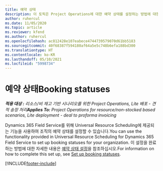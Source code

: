 ```yaml
---
title: 예약 상태
description: 이 토픽은 Project Operations에 대한 예약 상태를 설정하는 방법에 대한 정보 링크를 제공합니다.
author: ruhercul
ms.date: 11/05/2020
ms.topic: article
ms.reviewer: kfend
ms.author: ruhercul
ms.openlocfilehash: ac812428e107eabece4744739579070d61bb5183
ms.sourcegitcommit: 40f68387f594180af64a5e5c748b6efa188bd300
ms.translationtype: HT
ms.contentlocale: ko-KR
ms.lasthandoff: 05/10/2021
ms.locfileid: "5998734"
---
```

# <a name="booking-statuses"></a><span data-ttu-id="e39d3-103">예약 상태</span><span class="sxs-lookup"><span data-stu-id="e39d3-103">Booking statuses</span></span>

<span data-ttu-id="e39d3-104">_**적용 대상 :** 리소스/비 재고 기반 시나리오를 위한 Project Operations, Lite 배포 - 견적 송장 처리_</span><span class="sxs-lookup"><span data-stu-id="e39d3-104">_**Applies To:** Project Operations for resource/non-stocked based scenarios, Lite deployment - deal to proforma invoicing_</span></span>

<span data-ttu-id="e39d3-105">Dynamics 365 Field Service를 위해 Universal Resource Scheduling에 제공되는 기능을 사용하여 조직의 예약 상태를 설정할 수 있습니다.</span><span class="sxs-lookup"><span data-stu-id="e39d3-105">You can use the functionality provided in Universal Resource Scheduling for Dynamics 365 Field Service to set up booking statuses for your organization.</span></span> <span data-ttu-id="e39d3-106">이 설정을 완료하는 방법에 대한 자세한 내용은 [예약 상태 설정](/dynamics365/field-service/set-up-booking-statuses)을 참조하십시오.</span><span class="sxs-lookup"><span data-stu-id="e39d3-106">For information on how to complete this set up, see [Set up booking statuses](/dynamics365/field-service/set-up-booking-statuses).</span></span>


[!INCLUDE[footer-include](../includes/footer-banner.md)]
